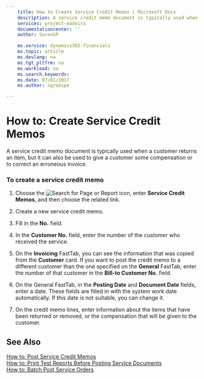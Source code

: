 ```yaml
---
    title: How to Create Service Credit Memos | Microsoft Docs
    description: A service credit memo document is typically used when a customer returns an item, but it can also be used to give a customer some compensation or to correct an erroneous invoice.
    services: project-madeira
    documentationcenter: ''
    author: SorenGP

    ms.service: dynamics365-financials
    ms.topic: article
    ms.devlang: na
    ms.tgt_pltfrm: na
    ms.workload: na
    ms.search.keywords:
    ms.date: 07/01/2017
    ms.author: sgroespe

---
```

# How to: Create Service Credit Memos
A service credit memo document is typically used when a customer returns an item, but it can also be used to give a customer some compensation or to correct an erroneous invoice.  
  
### To create a service credit memo  
  
1.  Choose the ![Search for Page or Report](media/ui-search/search_small.png "Search for Page or Report icon") icon, enter **Service Credit Memos**, and then choose the related link.  
  
2.  Create a new service credit memo.  
  
3.  Fill in the **No.** field.  
  
4.  In the **Customer No.** field, enter the number of the customer who received the service.  
  
5.  On the **Invoicing** FastTab, you can see the information that was copied from the **Customer** card. If you want to post the credit memo to a different customer than the one specified on the **General** FastTab, enter the number of that customer in the **Bill-to Customer No.** field.  
  
6.  On the General FastTab, in the **Posting Date** and **Document Date** fields, enter a date. These fields are filled in with the system work date automatically. If this date is not suitable, you can change it.  
  
7.  On the credit memo lines, enter information about the items that have been returned or removed, or the compensation that will be given to the customer.  
  
## See Also  
 [How to: Post Service Credit Memos](../how-to-post-service-credit-memos.md)   
 [How to: Print Test Reports Before Posting Service Documents](../how-to-print-test-reports-before-posting-service-documents.md)   
 [How to: Batch Post Service Orders](../how-to-batch-post-service-orders.md)